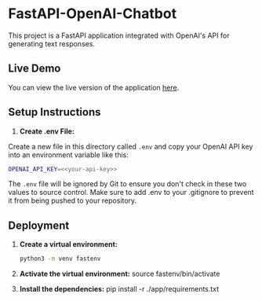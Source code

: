 # FastAPI-OpenAI-Chatbot

This project is a FastAPI application integrated with OpenAI's API for generating text responses. 

## Live Demo

You can view the live version of the application [here](http://35.180.234.197:8000/docs).


## Setup Instructions

1. **Create .env File:** 

Create a new file in this directory called `.env` and copy your OpenAI API key into an environment variable like this:

```sh
OPENAI_API_KEY=<<your-api-key>>
```

The `.env` file will be ignored by Git to ensure you don't check in these two values to source control.
Make sure to add .env to your .gitignore to prevent it from being pushed to your repository.

## Deployment

1. **Create a virtual environment:**
   ```bash
   python3 -m venv fastenv

2. **Activate the virtual environment:**
source fastenv/bin/activate

3. **Install the dependencies:**
pip install -r ./app/requirements.txt

